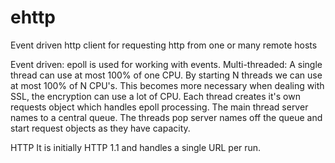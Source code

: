# ehttp
Event driven http client for requesting http from one or many remote hosts

Event driven: 
    epoll is used for working with events.
Multi-threaded:
    A single thread can use at most 100% of one CPU.
    By starting N threads we can use at most 100% of N CPU's.
    This becomes more necessary when dealing with SSL, the encryption can use a lot of CPU.
    Each thread creates it's own requests object which handles epoll processing.
    The main thread server names to a central queue. The threads pop server names off the queue and start request objects as they have capacity.

HTTP
    It is initially HTTP 1.1 and handles a single URL per run. 

